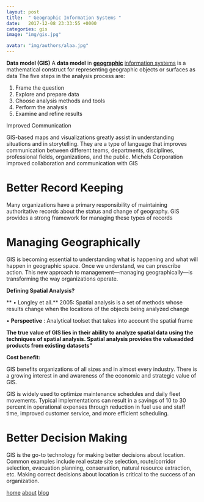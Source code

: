 ```yaml
---
layout: post
title:  " Geographic Information Systems "
date:   2017-12-08 23:33:55 +0000
categories: gis
image: "img/gis.jpg"

avatar: "img/authors/alaa.jpg"
---
```

**Data model (GIS)**
A  **data model**  in  [**geographic**](https://en.wikipedia.org/wiki/Geographic_information_system) [information systems](https://en.wikipedia.org/wiki/Geographic_information_system) is a mathematical construct for representing geographic objects or surfaces as data
The five steps in the analysis process are:

1. Frame the question
2. Explore and prepare data
3. Choose analysis methods and tools
4. Perform the analysis
5. Examine and refine results

Improved Communication

GIS-based maps and visualizations greatly assist in understanding situations and in storytelling. They are a type of language that improves communication between different teams, departments, disciplines, professional fields, organizations, and the public. Michels Corporation improved collaboration and communication with GIS


# Better Record Keeping

Many organizations have a primary responsibility of maintaining authoritative records about the status and change of geography. GIS provides a strong framework for managing these types of records


# Managing Geographically

GIS is becoming essential to understanding what is happening and what will happen in geographic space. Once we understand, we can prescribe action. This new approach to management—managing geographically—is transforming the way organizations operate.

**Defining Spatial Analysis?**

** • Longley et all.** 2005: Spatial analysis is a set of methods whose results change when the locations of the objects being analyzed change

• **Perspective** : Analytical toolset that takes into account the spatial frame

**The true value of GIS lies in their ability to analyze spatial data using the techniques of spatial analysis. Spatial analysis provides the valueadded products from existing datasets&quot;**



**Cost benefit:**

GIS benefits organizations of all sizes and in almost every industry. There is a growing interest in and awareness of the economic and strategic value of GIS.

GIS is widely used to optimize maintenance schedules and daily fleet movements. Typical implementations can result in a savings of 10 to 30 percent in operational expenses through reduction in fuel use and staff time, improved customer service, and more efficient scheduling.


# Better Decision Making

GIS is the go-to technology for making better decisions about location. Common examples include real estate site selection, route/corridor selection, evacuation planning, conservation, natural resource extraction, etc. Making correct decisions about location is critical to the success of an organization.
<nav>
            <a href="{{ site.baseurl }}/">home</a>
            <a href="{{ site.baseurl }}/about">about</a>
             <a href="{{ site.baseurl }}/blog">blog</a>
</nav>
